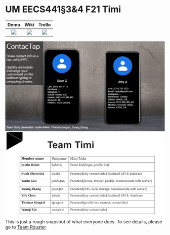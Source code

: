 # UM EECS441§3&4 F21 Timi

| Demo  |  Wiki |  Trello  |
|:-----:|:-----:|:--------:|
|[<img src="https://eecs441.eecs.umich.edu/img/admin/video.png">][demo_page]|[<img src="https://eecs441.eecs.umich.edu/img/admin/wiki.png">][wiki_page]|[<img src="https://eecs441.eecs.umich.edu/img/admin/trello.png">][process_page]|

![Elevator Pitch](/assets/title.png)
![Team](/assets/team.png)
This is just a rough snapshot of what everyone does. To see details, please go to [Team Rouster](https://github.com/epigone707/Timi-ContacTap/wiki/5.-Team-Roster)

[demo_page]: https://www.youtube.com/watch?v=8MrBdQ2NzP8
[wiki_page]: https://github.com/epigone707/Timi-ContacTap/wiki
[process_page]: https://trello.com/b/TqJAwI0i/contactap

